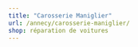 ```yaml
---
title: "Carosserie Maniglier"
url: /annecy/carosserie-maniglier/
shop: réparation de voitures
---
```

